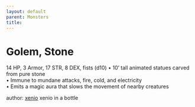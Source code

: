 ```yaml
---
layout: default
parent: Monsters 
title: 
--- 
```

# Golem, Stone
14 HP, 3 Armor, 17 STR, 8 DEX, fists (d10)
• 10’ tall animated statues carved from pure stone  
• Immune to mundane attacks, fire, cold, and electricity  
• Emits a magic aura that slows the movement of nearby creatures  




author: [xenio](https://xenioinabottle.blogspot.com/2021/02/classic-monsters-for-cairnito-part-1.html) xenio in a bottle


